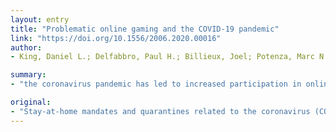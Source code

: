 ```yaml
---
layout: entry
title: "Problematic online gaming and the COVID-19 pandemic"
link: "https://doi.org/10.1556/2006.2020.00016"
author:
- King, Daniel L.; Delfabbro, Paul H.; Billieux, Joel; Potenza, Marc N.

summary:
- "the coronavirus pandemic has led to increased participation in online gaming. Initiatives such as #PlayApartTogether may achieve positive outcomes. Protracted periods of social isolation and technology-based activity pose the danger of solidifying unhealthy lifestyle patterns. Balanced and effective approaches to gaming during the COVID-19 crisis are needed to support physical and psychological wellbeing. Games can be a healthy coping strategy for the majority, but it can also pose risks to some vulnerable individuals."

original:
- "Stay-at-home mandates and quarantines related to the coronavirus (COVID-19) pandemic have led to greatly increased participation in online gaming. Initiatives such as #PlayApartTogether that promote gaming for socializing and stress reduction may achieve positive outcomes. Although gaming can be a healthy coping strategy for the majority, it can also pose risks to some vulnerable individuals. Protracted periods of social isolation and technology-based activity pose the danger of solidifying unhealthy lifestyle patterns, leading to difficulties to readaptation when the COVID-19 crisis has passed. Balanced and effective approaches to gaming during the COVID-19 pandemic are needed to support physical and psychological wellbeing."
---
```


